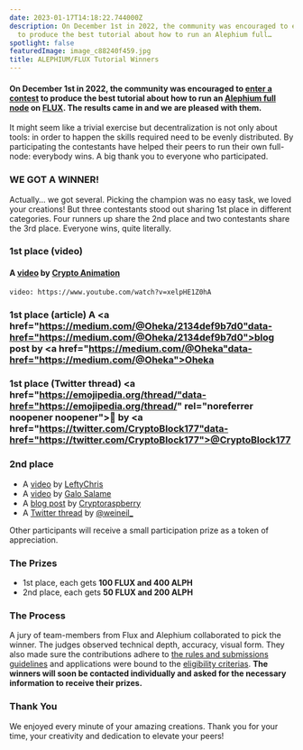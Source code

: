 ```yaml
---
date: 2023-01-17T14:18:22.744000Z
description: On December 1st in 2022, the community was encouraged to enter a contest
  to produce the best tutorial about how to run an Alephium full…
spotlight: false
featuredImage: image_c88240f459.jpg
title: ALEPHIUM/FLUX Tutorial Winners
---
```


#### On December 1st in 2022, the community was encouraged to <a href="https://medium.com/@alephium/alephium-flux-tutorial-contest-81054caf926" data-href="https://medium.com/@alephium/alephium-flux-tutorial-contest-81054caf926">enter a contest</a> to produce the best tutorial about how to run an <a href="https://github.com/alephium/alephium/" data-href="https://github.com/alephium/alephium/">Alephium full node</a> on <a href="https://runonflux.io/" data-href="https://runonflux.io/">FLUX</a>. The results came in and we are pleased with them.

It might seem like a trivial exercise but decentralization is not only about tools: in order to happen the skills required need to be evenly distributed. By participating the contestants have helped their peers to run their own full-node: everybody wins. A big thank you to everyone who participated.

### WE GOT A WINNER!

Actually… we got several. Picking the champion was no easy task, we loved your creations! But three contestants stood out sharing 1st place in different categories. Four runners up share the 2nd place and two contestants share the 3rd place. Everyone wins, quite literally.

### 1st place (video)

#### A <a href="https://youtu.be/xelpHE1Z0hA" data-href="https://youtu.be/xelpHE1Z0hA">video</a> by <a href="https://www.youtube.com/@Crypto-Animation" data-href="https://www.youtube.com/@Crypto-Animation">Crypto Animation</a>

`video: https://www.youtube.com/watch?v=xelpHE1Z0hA`

### 1st place (article) A <a href="https://medium.com/@Oheka/2134def9b7d0"data-href="https://medium.com/@Oheka/2134def9b7d0">blog post</a> by <a href="https://medium.com/@Oheka"data-href="https://medium.com/@Oheka">Oheka</a>

<figure id="05a2" class="graf graf--figure graf--iframe graf-after--h3">
<blockquote>
<a href="https://twitter.com/Oheka32/status/1603326387158392832"></a>
</blockquote>
</figure>

### 1st place (Twitter thread) <a href="https://emojipedia.org/thread/"data-href="https://emojipedia.org/thread/" rel="noreferrer noopener noopener">🧵</a> by <a href="https://twitter.com/CryptoBlock177"data-href="https://twitter.com/CryptoBlock177">@CryptoBlock177</a>

<figure id="bfb6" class="graf graf--figure graf--iframe graf-after--h3">
<blockquote>
<a href="https://twitter.com/CryptoBlock177/status/1602903695242452992"></a>
</blockquote>
</figure>

### 2nd place

- A <a href="https://www.youtube.com/watch?v=nj4Ypgj0Xow" data-href="https://www.youtube.com/watch?v=nj4Ypgj0Xow">video</a> by <a href="https://www.youtube.com/@leftychris1058" data-href="https://www.youtube.com/@leftychris1058">LeftyChris</a>
- A <a href="https://www.youtube.com/watch?v=ALrV-axWowY" data-href="https://www.youtube.com/watch?v=ALrV-axWowY">video</a> by <a href="https://www.youtube.com/@galosf" data-href="https://www.youtube.com/@galosf">Galo Salame</a>
- A <a href="https://steemit.com/alephium/@cryptoraspberry/host-your-own-alephium-node-on-decentralized-web-3-0-flux-tutorial" data-href="https://steemit.com/alephium/@cryptoraspberry/host-your-own-alephium-node-on-decentralized-web-3-0-flux-tutorial">blog post</a> by <a href="https://steemit.com/@cryptoraspberry" data-href="https://steemit.com/@cryptoraspberry">Cryptoraspberry</a>
- A <a href="https://twitter.com/weineil_/status/1612568785948495903" data-href="https://twitter.com/weineil_/status/1612568785948495903">Twitter thread</a> by <a href="https://twitter.com/weineil_" data-href="https://twitter.com/weineil_">@weineil\_</a>

Other participants will receive a small participation prize as a token of appreciation.

### The Prizes

- 1st place, each gets **100 FLUX and 400 ALPH**
- 2nd place, each gets **50 FLUX and 200 ALPH**

### The Process

A jury of team-members from Flux and Alephium collaborated to pick the winner. The judges observed technical depth, accuracy, visual form. They also made sure the contributions adhere to <a href="https://medium.com/@alephium/alephium-flux-tutorial-contest-81054caf926#6cf2" data-href="https://medium.com/@alephium/alephium-flux-tutorial-contest-81054caf926#6cf2">the rules and submissions guidelines</a> and applications were bound to the <a href="https://github.com/alephium/community/blob/master/RewardProgramRules.md#eligibility-criteria" data-href="https://github.com/alephium/community/blob/master/RewardProgramRules.md#eligibility-criteria">eligibility criterias</a>. **The winners will soon be contacted individually and asked for the necessary information to receive their prizes.**

### Thank You

We enjoyed every minute of your amazing creations. Thank you for your time, your creativity and dedication to elevate your peers!
